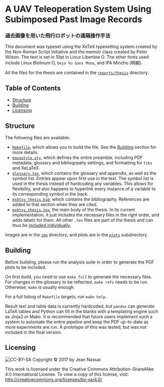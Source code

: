 # A UAV Teleoperation System Using Subimposed Past Image Records

### 過去画像を用いた飛行ロボットの遠隔操作手法

This document was typeset using the XeTeX typesetting system created by the Non-Roman Script Initiative and the memoir class created by Peter Wilson.
The text is set in 10pt in Linux Libertine O.
The other fonts used include Linux Biolinum O, `Deja Vu Sans Mono`, and IPA Mincho (明朝).

All the files for the thesis are contained in the [`reports/thesis`](../reports/thesis) directory.

## Table of Contents

* [Structure](#structure)
* [Building](#building)
* [Licensing](#licensing)

## Structure
The following files are available:

* [`Makefile`](../reports/thesis/Makefile), which allows you to build the file. See the [Building](#building) section for more details.
* [`masastyle.sty`](../reports/thesis/masastyle.sty), which defines the entire preamble, including PDF metadata, glossary and bibliogrpahy settings, and formatting for `tikz` and XeLaTeX.
* [`glossary.tex`](../reports/thesis/glossary.tex), which contains the glossary and appendix, as well as the symbol list.
Entries appear upon first use in the text.
The symbol list is used in the thesis instead of hardcoding any variables.
This allows for flexibility, and also happens to hyperlink every instance of a variable to its corresponding symbol in the back.
* [`mshtsy_thesis.bib`](../reports/thesis/mshtsy_thesis.bib), which contains the bibliography.
References are added to that section when they are cited.
* [`mshtsy_thesis.tex`](../reports/thesis/mshtsy_thesis.tex), the main body of the thesis.
In its current implementation, it just includes the necessary files in the right order, and adds labels for them.
All other `.tex` files are part of the thesis and can thus be [included individually](../reports/thesis/mshtsy_thesis.tex#L9).

Images are in the [`img`](../reports/thesis/img) directory, and plots are in the [`plots`](../reports/thesis/img/plots) subdirectory.

## Building
Before building, please run the analysis suite in order to generate the PGF plots to be included.

On first build, you need to use `make full` to generate the necessary files.
For changes in the glossary to be reflected, `make refs` needs to be run.
Otherwise, `make` is usually enough.

For a full listing of `Makefile` targets, run `make help`.

Result text and table data is currently hardcoded, but `pandas` can generate LaTeX tables and Python can fill in the blanks with a templating engine such as Jinja2 or Mako.
It is recommended that future users implement such a system to automate the entire pipeline and keep the PDF up-to-date as more experiments are run.
A prototype of this was tested, but was not included in the final version.

## Licensing
![CC-BY-SA](https://i.creativecommons.org/l/by-sa/4.0/88x31.png)
Copyright © 2017 by Jean Nassar.

This work is licensed under the Creative Commons Attribution-ShareAlike 4.0 International License.
To view a copy of this license, visit:
http://creativecommons.org/licenses/by-sa/4.0/
